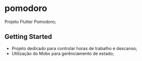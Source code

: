 # pomodoro

Projeto Flutter Pomodoro;

## Getting Started

- Projeto dedicado para controlar horas de trabalho e descanso;
- Utilização do Mobx para gerênciamento de estado;